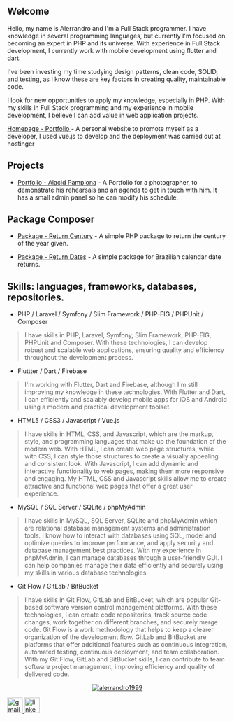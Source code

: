 ## Welcome
Hello, my name is Alerrandro and I'm a Full Stack programmer. I have knowledge in several programming languages, but currently I'm focused on becoming an expert in PHP and its universe. With experience in Full Stack development, I currently work with mobile development using flutter and dart.

I've been investing my time studying design patterns, clean code, SOLID, and testing, as I know these are key factors in creating quality, maintainable code.

I look for new opportunities to apply my knowledge, especially in PHP. With my skills in Full Stack programming and my experience in mobile development, I believe I can add value in web application projects.

[Homepage - Portfolio ](https://alerrandrodev.tech/) - A personal website to promote myself as a developer, I used vue.js to develop and the deployment was carried out at hostinger 

## Projects

- [Portfolio - Alacid Pamplona](https://www.alacidfotografia.com) - A Portfolio for a photographer, to demonstrate his rehearsals and an agenda to get in touch with him. It has a small admin panel so he can modify his schedule.

## Package Composer

- [Package - Return Century](https://github.com/alerrandro1999/alerrandro-returncentury) - A simple PHP package to return the century of the year given.

- [Package - Return Dates](https://github.com/alerrandro1999/alerrandro-returndate) - A simple package for Brazilian calendar date returns.

## Skills: languages, frameworks, databases, repositories.

- PHP / Laravel / Symfony / Slim Framework / PHP-FIG / PHPUnit / Composer 

> I have skills in PHP, Laravel, Symfony, Slim Framework, PHP-FIG, PHPUnit and Composer. With these technologies, I can develop robust and scalable web applications, ensuring quality and efficiency throughout the development process.

- Fluttter / Dart / Firebase

> I'm working with Flutter, Dart and Firebase, although I'm still improving my knowledge in these technologies. With Flutter and Dart, I can efficiently and scalably develop mobile apps for iOS and Android using a modern and practical development toolset.
 
- HTML5 / CSS3 / Javascript / Vue.js

> I have skills in HTML, CSS, and Javascript, which are the markup, style, and programming languages that make up the foundation of the modern web. With HTML, I can create web page structures, while with CSS, I can style those structures to create a visually appealing and consistent look. With Javascript, I can add dynamic and interactive functionality to web pages, making them more responsive and engaging. My HTML, CSS and Javascript skills allow me to create attractive and functional web pages that offer a great user experience. 

- MySQL / SQL Server / SQLite / phpMyAdmin

> I have skills in MySQL, SQL Server, SQLite and phpMyAdmin which are relational database management systems and administration tools. I know how to interact with databases using SQL, model and optimize queries to improve performance, and apply security and database management best practices. With my experience in phpMyAdmin, I can manage databases through a user-friendly GUI. I can help companies manage their data efficiently and securely using my skills in various database technologies.
 
- Git Flow / GitLab / BitBucket

> I have skills in Git Flow, GitLab and BitBucket, which are popular Git-based software version control management platforms. With these technologies, I can create code repositories, track source code changes, work together on different branches, and securely merge code. Git Flow is a work methodology that helps to keep a clearer organization of the development flow. GitLab and BitBucket are platforms that offer additional features such as continuous integration, automated testing, continuous deployment, and team collaboration. With my Git Flow, GitLab and BitBucket skills, I can contribute to team software project management, improving efficiency and quality of delivered code.

<div align="center">

[![alerrandro1999](https://github-readme-stats.vercel.app/api/top-langs/?username=alerrandro1999&hide=html,css,scss,ruby,hack,batchfile,shell,pascal,blade,twig,cmake,swift,c++,go,kotlin,objective-c&layout=compact&theme=default&langs_count=15)](https://github.com/anuraghazra/github-readme-stats)

</div>



  <a href="mailto:alerrandrokaton@gmail.com" target="_blank">
    <img src="https://img.shields.io/static/v1?message=Gmail&logo=gmail&label=&color=D14836&logoColor=white&labelColor=&style=for-the-badge" height="35" alt="gmail logo"  />
  </a>
  <a href="https://www.linkedin.com/in/alerrandro-borges-b45a6a1a1/" target="_blank">
    <img src="https://img.shields.io/static/v1?message=LinkedIn&logo=linkedin&label=&color=0077B5&logoColor=white&labelColor=&style=for-the-badge" height="35" alt="linkedin logo"  />
  </a>


 
